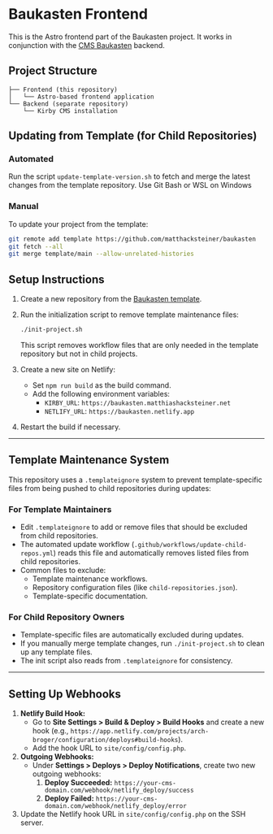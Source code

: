 # Baukasten Frontend

This is the Astro frontend part of the Baukasten project. It works in conjunction with the [CMS Baukasten](https://github.com/matthacksteiner/cms.baukasten) backend.

## Project Structure

```
├── Frontend (this repository)
│   └── Astro-based frontend application
└── Backend (separate repository)
    └── Kirby CMS installation
```

## Updating from Template (for Child Repositories)

### Automated

Run the script `update-template-version.sh` to fetch and merge the latest changes from the template repository. Use Git Bash or WSL on Windows

### Manual

To update your project from the template:

```sh
git remote add template https://github.com/matthacksteiner/baukasten
git fetch --all
git merge template/main --allow-unrelated-histories
```

## Setup Instructions

1. Create a new repository from the [Baukasten template](https://github.com/matthacksteiner/baukasten).
2. Run the initialization script to remove template maintenance files:

   ```sh
   ./init-project.sh
   ```

   This script removes workflow files that are only needed in the template repository but not in child projects.

3. Create a new site on Netlify:
   - Set `npm run build` as the build command.
   - Add the following environment variables:
     - `KIRBY_URL`: `https://baukasten.matthiashacksteiner.net`
     - `NETLIFY_URL`: `https://baukasten.netlify.app`
4. Restart the build if necessary.

---

## Template Maintenance System

This repository uses a `.templateignore` system to prevent template-specific files from being pushed to child repositories during updates:

### For Template Maintainers

- Edit `.templateignore` to add or remove files that should be excluded from child repositories.
- The automated update workflow (`.github/workflows/update-child-repos.yml`) reads this file and automatically removes listed files from child repositories.
- Common files to exclude:
  - Template maintenance workflows.
  - Repository configuration files (like `child-repositories.json`).
  - Template-specific documentation.

### For Child Repository Owners

- Template-specific files are automatically excluded during updates.
- If you manually merge template changes, run `./init-project.sh` to clean up any template files.
- The init script also reads from `.templateignore` for consistency.

---

## Setting Up Webhooks

1. **Netlify Build Hook:**
   - Go to **Site Settings > Build & Deploy > Build Hooks** and create a new hook (e.g., `https://app.netlify.com/projects/arch-broger/configuration/deploys#build-hooks`).
   - Add the hook URL to `site/config/config.php`.
2. **Outgoing Webhooks:**
   - Under **Settings > Deploys > Deploy Notifications**, create two new outgoing webhooks:
     1. **Deploy Succeeded:** `https://your-cms-domain.com/webhook/netlify_deploy/success`
     2. **Deploy Failed:** `https://your-cms-domain.com/webhook/netlify_deploy/error`
3. Update the Netlify hook URL in `site/config/config.php` on the SSH server.
